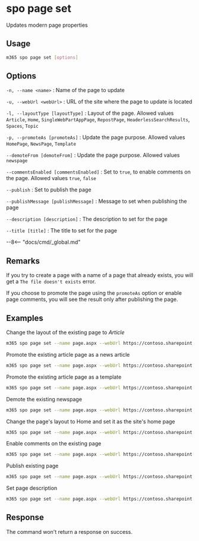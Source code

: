 # spo page set

Updates modern page properties

## Usage

```sh
m365 spo page set [options]
```

## Options

`-n, --name <name>`
: Name of the page to update

`-u, --webUrl <webUrl>`
: URL of the site where the page to update is located

`-l, --layoutType [layoutType]`
: Layout of the page. Allowed values `Article`, `Home`, `SingleWebPartAppPage`, `RepostPage`, `HeaderlessSearchResults`, `Spaces`, `Topic`

`-p, --promoteAs [promoteAs]`
: Update the page purpose. Allowed values `HomePage`, `NewsPage`, `Template`

`--demoteFrom [demoteFrom]`
: Update the page purpose. Allowed values `newspage`

`--commentsEnabled [commentsEnabled]`
: Set to `true`, to enable comments on the page. Allowed values `true`, `false`

`--publish`
: Set to publish the page

`--publishMessage [publishMessage]`
: Message to set when publishing the page

`--description [description]`
: The description to set for the page

`--title [title]`
: The title to set for the page

--8<-- "docs/cmd/_global.md"

## Remarks

If you try to create a page with a name of a page that already exists, you will get a `The file doesn't exists` error.

If you choose to promote the page using the `promoteAs` option or enable page comments, you will see the result only after publishing the page.

## Examples

Change the layout of the existing page to _Article_

```sh
m365 spo page set --name page.aspx --webUrl https://contoso.sharepoint.com/sites/a-team --layoutType Article
```

Promote the existing article page as a news article

```sh
m365 spo page set --name page.aspx --webUrl https://contoso.sharepoint.com/sites/a-team --promoteAs NewsPage
```

Promote the existing article page as a template

```sh
m365 spo page set --name page.aspx --webUrl https://contoso.sharepoint.com/sites/a-team --promoteAs Template
```

Demote the existing newspage

```sh
m365 spo page set --name page.aspx --webUrl https://contoso.sharepoint.com/sites/a-team --demoteFrom newspage
```

Change the page's layout to Home and set it as the site's home page

```sh
m365 spo page set --name page.aspx --webUrl https://contoso.sharepoint.com/sites/a-team --layoutType Home --promoteAs HomePage
```

Enable comments on the existing page

```sh
m365 spo page set --name page.aspx --webUrl https://contoso.sharepoint.com/sites/a-team --commentsEnabled true
```

Publish existing page

```sh
m365 spo page set --name page.aspx --webUrl https://contoso.sharepoint.com/sites/a-team --publish
```

Set page description

```sh
m365 spo page set --name page.aspx --webUrl https://contoso.sharepoint.com/sites/a-team --description "Description to add for the page"
```

## Response

The command won't return a response on success.
